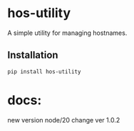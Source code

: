 # hos-utility

A simple utility for managing hostnames.

## Installation

```bash
pip install hos-utility
```
   

   # docs: 

   new version node/20 
   change ver 1.0.2
    

   





